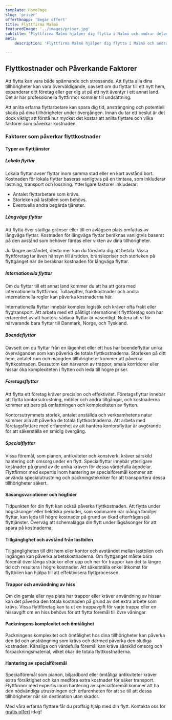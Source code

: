 ```yaml
---
template: HomePage
slug: 'priser'
offertknapp: 'Begär offert'
title: Flyttfirma Malmö
featuredImage: '../images/priser.jpg'
subtitle: 'Flyttfirma Malmö hjälper dig flytta i Malmö och andrar delar av Skåne! Kontakta oss för gratis offert idag! Kontakta oss via vårt formulär, telefon eller mail'
meta:
    description: 'Flyttfirma Malmö hjälper dig flytta i Malmö och andrar delar av Skåne! Kontakta oss via vårt formulär, telefon eller mail'

---
```


## Flyttkostnader och Påverkande Faktorer

Att flytta kan vara både spännande och stressande. Att flytta alla dina tillhörigheter kan vara överväldigande, oavsett om du flyttar till ett nytt hem, expanderar ditt företag eller ger dig ut på ett nytt äventyr i ett annat land. Det är här professionella flyttfirmor kommer till undsättning.

Att anlita erfarna flyttarbetare kan spara dig tid, ansträngning och potentiell skada på dina tillhörigheter under övergången. Innan du tar ett beslut är det dock viktigt att förstå hur mycket det kostar att anlita flyttare och vilka faktorer som påverkar kostnaden.

### Faktorer som påverkar flyttkostnader

#### Typer av flyttjänster
##### Lokala flyttar
Lokala flyttar avser flyttar inom samma stad eller en kort avstånd bort. Kostnaden för lokala flyttar baseras vanligtvis på en timtaxa, som inkluderar lastning, transport och lossning. Ytterligare faktorer inkluderar:

- Antalet flyttarbetare som krävs.
- Storleken på lastbilen som behövs.
- Eventuella andra begärda tjänster.

##### Långväga flyttar
Att flytta över statliga gränser eller till en avlägsen plats omfattas av långväga flyttar. Kostnaden för långväga flyttar beräknas vanligtvis baserat på den avstånd som behöver färdas eller vikten av dina tillhörigheter.

Ju längre avståndet, desto mer kan du förvänta dig att betala. Vissa flyttföretag tar även hänsyn till årstiden, bränslepriser och storleken på flyttgänget när de beräknar kostnaden för långväga flyttar.

##### Internationella flyttar
Om du flyttar till ett annat land kommer du att ha att göra med internationella flyttfirmor. Tullavgifter, fraktkostnader och andra internationella regler kan påverka kostnaderna här. 

Internationella flyttar innebär komplex logistik och kräver ofta frakt eller flygtransport. Att arbeta med ett pålitligt internationellt flyttföretag som har erfarenhet av att hantera sådana flyttar är väsentligt. Notera att vi för närvarande bara flyttar till Danmark, Norge, och Tyskland.

##### Boendeflyttar
Oavsett om du flyttar från en lägenhet eller ett hus har boendeflyttar unika överväganden som kan påverka de totala flyttkostnaderna. Storleken på ditt hem, antalet rum och mängden tillhörigheter kommer att påverka flyttkostnaden. Dessutom kan närvaron av trappor, smala korridorer eller hissar öka komplexiteten i flytten och leda till högre priser.

##### Företagsflyttar
Att flytta ett företag kräver precision och effektivitet. Företagsflyttar innebär att flytta kontorsutrustning, möbler och andra tillgångar, och kostnaderna kommer att bero på omfattningen och komplexiteten av flytten.

Kontorsutrymmets storlek, antalet anställda och verksamhetens natur kommer alla att påverka de totala flyttkostnaderna. Att arbeta med företagsflyttare med erfarenhet av att hantera kontorsflyttar är avgörande för att säkerställa en smidig övergång.

##### Specialflyttar
Vissa föremål, som pianon, antikviteter och konstverk, kräver särskild hantering och omsorg under en flytt. Specialflyttar innebär ytterligare kostnader på grund av de unika kraven för dessa värdefulla ägodelar. Flyttfirmor med expertis inom hantering av specialföremål kommer att använda specialutrustning och packningstekniker för att transportera dessa tillhörigheter säkert.

#### Säsongsvariationer och högtider
Tidpunkten för din flytt kan också påverka flyttkostnaden. Att flytta under högsäsonger eller hektiska perioder, som sommaren när många familjer flyttar, kan leda till högre kostnader på grund av ökad efterfrågan på flyttjänster. Överväg att schemalägga din flytt under lågsäsonger för att spara på kostnaderna.

#### Tillgänglighet och avstånd från lastbilen
Tillgängligheten till ditt hem eller kontor och avståndet mellan lastbilen och ingången kan påverka arbetskostnaderna. Om flyttgänget måste bära föremål över långa sträckor eller upp och ner för trappor kan det ta längre tid och resultera i högre kostnader. Att säkerställa enkel åtkomst för flyttbilen kan hjälpa till att effektivisera flyttprocessen.

#### Trappor och användning av hiss
Om din gamla eller nya plats har trappor eller kräver användning av hissar kan det påverka den totala kostnaden på grund av det extra arbete som krävs. Vissa flyttföretag kan ta ut en trappavgift för varje trappa eller en hissavgift om en hiss behövs för att flytta föremål till övre våningar.

#### Packningens komplexitet och ömtålighet
Packningens komplexitet och ömtålighet hos dina tillhörigheter kan påverka den tid och ansträngning som krävs och därmed påverka den slutliga kostnaden. Känsliga och värdefulla föremål kan kräva särskild omsorg och förpackningsmaterial, vilket ökar de totala flyttkostnaderna.

#### Hantering av specialföremål
Specialföremål som pianon, biljardbord eller ömtåliga antikviteter kräver extra försiktighet och kan medföra extra kostnader för säker transport. Flyttfirmor med expertis inom hantering av specialföremål kommer att ha den nödvändiga utrustningen och erfarenheten för att se till att dessa tillhörigheter når sin destination utan skador.

Med våra erfarna flyttare får du proffsig hjälp med din flytt.
Kontakta oss för [gratis offert](/offert) idag!

